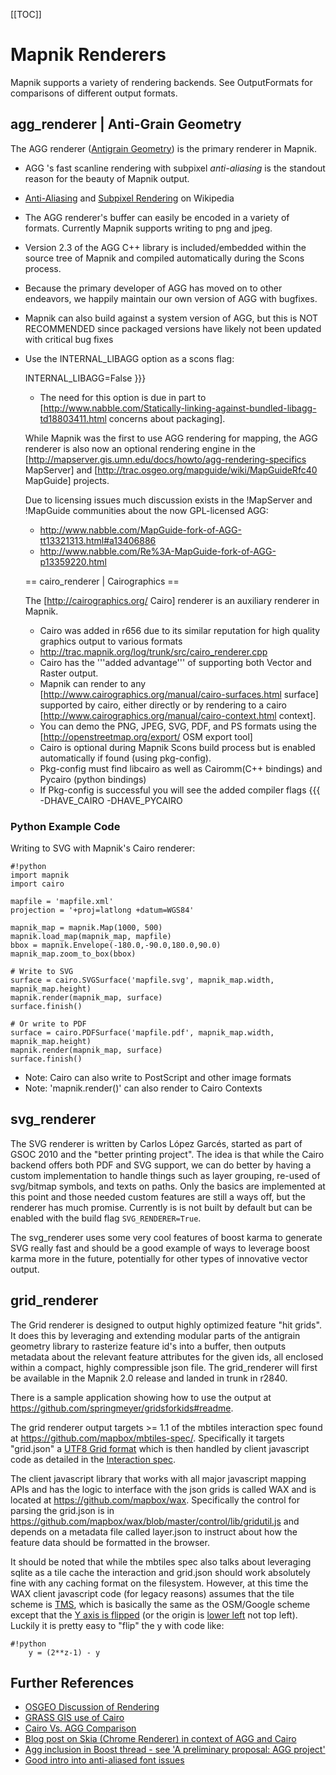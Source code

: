 <!-- Name: MapnikRenderers -->
<!-- Version: 23 -->
<!-- Last-Modified: 2011/05/16 11:21:27 -->
<!-- Author: springmeyer -->
[[TOC]]
# Mapnik Renderers

Mapnik supports a variety of rendering backends. See OutputFormats for comparisons of different output formats.

## agg_renderer | Anti-Grain Geometry

The AGG renderer ([Antigrain Geometry](http://antigrain.com)) is the primary renderer in Mapnik.
 * AGG 's fast scanline rendering with subpixel *anti-aliasing* is the standout reason for the beauty of Mapnik output.
  * [Anti-Aliasing](http://en.wikipedia.org/wiki/Antialiasing) and [Subpixel Rendering](http://en.wikipedia.org/wiki/Subpixel_rendering) on Wikipedia 
 * The AGG renderer's buffer can easily be encoded in a variety of formats. Currently Mapnik supports writing to png and jpeg.
 * Version 2.3 of the AGG C++ library is included/embedded within the source tree of Mapnik and compiled automatically during the Scons process.
 * Because the primary developer of AGG has moved on to other endeavors, we happily maintain our own version of AGG with bugfixes.
 * Mapnik can also build against a system version of AGG, but this is NOT RECOMMENDED since packaged versions have likely not been updated with critical bug fixes
 * Use the INTERNAL_LIBAGG option as a scons flag:
 
     INTERNAL_LIBAGG=False
     }}}
      * The need for this option is due in part to [http://www.nabble.com/Statically-linking-against-bundled-libagg-td18803411.html concerns about packaging].
    
    While Mapnik was the first to use AGG rendering for mapping, the AGG renderer is also now an optional rendering engine in the [http://mapserver.gis.umn.edu/docs/howto/agg-rendering-specifics MapServer] and [http://trac.osgeo.org/mapguide/wiki/MapGuideRfc40 MapGuide] projects.
    
    Due to licensing issues much discussion exists in the !MapServer and !MapGuide communities about the now GPL-licensed AGG:
     * http://www.nabble.com/MapGuide-fork-of-AGG-tt13321313.html#a13406886
     * http://www.nabble.com/Re%3A-MapGuide-fork-of-AGG-p13359220.html
    
    
    == cairo_renderer | Cairographics ==
    
    The [http://cairographics.org/ Cairo] renderer is an auxiliary renderer in Mapnik.
     * Cairo was added in r656 due to its similar reputation for high quality graphics output to various formats
      * http://trac.mapnik.org/log/trunk/src/cairo_renderer.cpp
     * Cairo has the '''added advantage''' of supporting both Vector and Raster output.
     * Mapnik can render to any [http://www.cairographics.org/manual/cairo-surfaces.html surface] supported by cairo, either directly or by rendering to a cairo [http://www.cairographics.org/manual/cairo-context.html context].
      * You can demo the PNG, JPEG, SVG, PDF, and PS formats using the [http://openstreetmap.org/export/ OSM export tool]
     * Cairo is optional during Mapnik Scons build process but is enabled automatically if found (using pkg-config).
      * Pkg-config must find libcairo as well as Cairomm(C++ bindings) and Pycairo (python bindings)
      * If Pkg-config is successful you will see the added compiler flags
    {{{
    -DHAVE_CAIRO -DHAVE_PYCAIRO


### Python Example Code

Writing to SVG with Mapnik's Cairo renderer:


    #!python
    import mapnik
    import cairo
    
    mapfile = 'mapfile.xml'
    projection = '+proj=latlong +datum=WGS84'
    
    mapnik_map = mapnik.Map(1000, 500)
    mapnik.load_map(mapnik_map, mapfile)
    bbox = mapnik.Envelope(-180.0,-90.0,180.0,90.0)
    mapnik_map.zoom_to_box(bbox)
    
    # Write to SVG
    surface = cairo.SVGSurface('mapfile.svg', mapnik_map.width, mapnik_map.height)
    mapnik.render(mapnik_map, surface)
    surface.finish()
    
    # Or write to PDF
    surface = cairo.PDFSurface('mapfile.pdf', mapnik_map.width, mapnik_map.height)
    mapnik.render(mapnik_map, surface)
    surface.finish()
    

 * Note: Cairo can also write to PostScript and other image formats
 * Note: 'mapnik.render()' can also render to Cairo Contexts


## svg_renderer
The SVG renderer is written by Carlos López Garcés, started as part of GSOC 2010 and the "better printing project". The idea is that while the Cairo backend offers both PDF and SVG support, we can do better by having a custom implementation to handle things such as layer grouping, re-used of svg/bitmap symbols, and texts on paths. Only the basics are implemented at this point and those needed custom features are still a ways off, but the renderer has much promise. Currently is is not built by default but can be enabled with the build flag `SVG_RENDERER=True`.

The svg_renderer uses some very cool features of boost karma to generate SVG really fast and should be a good example of ways to leverage boost karma more in the future, potentially for other types of innovative vector output.

## grid_renderer
The Grid renderer is designed to output highly optimized feature "hit grids". It does this by leveraging and extending modular parts of the antigrain geometry library to rasterize feature id's into a buffer, then outputs metadata about the relevant feature attributes for the given ids, all enclosed within a compact, highly compressible json file. The grid_renderer will first be available in the Mapnik 2.0 release and landed in trunk in r2840.

There is a sample application showing how to use the output at https://github.com/springmeyer/gridsforkids#readme.

The grid renderer output targets >= 1.1 of the mbtiles interaction spec found at https://github.com/mapbox/mbtiles-spec/. Specifically it targets "grid.json" a  [UTF8 Grid format](https://github.com/mapbox/mbtiles-spec/blob/master/1.1/utfgrid.md) which is then handled by client javascript code as detailed in the [Interaction spec](https://github.com/mapbox/mbtiles-spec/blob/master/1.1/interaction.md).

The client javascript library that works with all major javascript mapping APIs and has the logic to interface with the json grids is called WAX and is located at https://github.com/mapbox/wax. Specifically the control for parsing the grid.json is in https://github.com/mapbox/wax/blob/master/control/lib/gridutil.js and depends on a metadata file called layer.json to instruct about how the feature data should be formatted in the browser.

It should be noted that while the mbtiles spec also talks about leveraging sqlite as a tile cache the interaction and grid.json should work absolutely fine with any caching format on the filesystem. However, at this time the WAX client javascript code (for legacy reasons) assumes that the tile scheme is [TMS](http://wiki.osgeo.org/wiki/Tile_Map_Service_Specification), which is basically the same as the OSM/Google scheme except that the [Y axis is flipped](http://lists.osgeo.org/pipermail/tiling/2010-September/000015.html) (or the origin is [lower left](http://wiki.osgeo.org/wiki/File:Tms.png) not top left). Luckily it is pretty easy to "flip" the y with code like:


    #!python
        y = (2**z-1) - y



## Further References

 * [OSGEO Discussion of Rendering](http://wiki.osgeo.org/wiki/OSGeo_Cartographic_Library)
 * [GRASS GIS use of Cairo](http://trac.osgeo.org/grass/browser/grass/trunk/lib/cairodriver)
 * [Cairo Vs. AGG Comparison](http://goodythoughts.blogspot.com/2008/03/why-cairo-vs-agg.html)
 * [Blog post on Skia (Chrome Renderer) in context of AGG and Cairo](http://www.gnashdev.org/?q=node/57)
 * [Agg inclusion in Boost thread - see 'A preliminary proposal: AGG project'](http://lists.boost.org/Archives/boost/2002/05/index.php)
 * [Good intro into anti-aliased font issues](http://www.joelonsoftware.com/items/2007/06/12.html)

